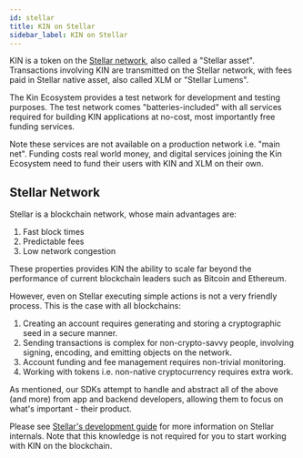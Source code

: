 ```yaml
---
id: stellar
title: KIN on Stellar
sidebar_label: KIN on Stellar
---
```


KIN is a token on the [Stellar network](https://www.stellar.org/), also called a "Stellar asset".
Transactions involving KIN are transmitted on the Stellar network,
with fees paid in Stellar native asset, also called XLM or "Stellar Lumens".

The Kin Ecosystem provides a test network for development and testing purposes.
The test network comes "batteries-included" with all services required for building KIN applications at no-cost,
most importantly free funding services.

Note these services are not available on a production network
i.e. "main net". Funding costs real world money, and digital services joining the Kin Ecosystem
need to fund their users with KIN and XLM on their own.

## Stellar Network

Stellar is a blockchain network, whose main advantages are:

1. Fast block times
2. Predictable fees
3. Low network congestion

These properties provides KIN the ability to scale far beyond the performance of current blockchain leaders
such as Bitcoin and Ethereum.

However, even on Stellar executing simple actions is not a very friendly process. This is the case with all blockchains:

1. Creating an account requires generating and storing a cryptographic seed in a secure manner.
1. Sending transactions is complex for non-crypto-savvy people, involving signing, encoding, and emitting objects on the network.
1. Account funding and fee management requires non-trivial monitoring.
1. Working with tokens i.e. non-native cryptocurrency requires extra work.

As mentioned, our SDKs attempt to handle and abstract all of the above (and more) from app and backend developers,
allowing them to focus on what's important - their product.

Please see [Stellar's development guide](https://www.stellar.org/developers/guides/) for more information on Stellar internals.
Note that this knowledge is not required for you to start working with KIN on the blockchain.